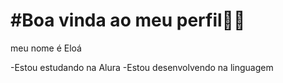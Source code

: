 # #Boa vinda ao meu perfil🐾💥

meu nome é Eloá

-Estou estudando na Alura
-Estou desenvolvendo na linguagem 
